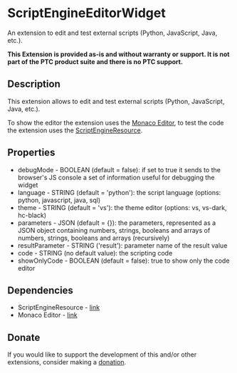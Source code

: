 # ScriptEngineEditorWidget
An extension to edit and test external scripts (Python, JavaScript, Java, etc.).

**This Extension is provided as-is and without warranty or support. It is not part of the PTC product suite and there is no PTC support.**

## Description
This extension allows to edit and test external scripts (Python, JavaScript, Java, etc.).

To show the editor the extension uses the [Monaco Editor](https://microsoft.github.io/monaco-editor/), to test the code the extension uses the [ScriptEngineResource](https://github.com/ThingWorx-Extensions/ScriptEngineResource).

## Properties
- debugMode - BOOLEAN (default = false): if set to true it sends to the browser's JS console a set of information useful for debugging the widget
- language - STRING (default = 'python'): the script language (options: python, javascript, java, sql)
- theme - STRING (default = 'vs'): the theme editor (options: vs, vs-dark, hc-black)
- parameters - JSON (default = {}): the parameters, represented as a JSON object containing numbers, strings, booleans and arrays of numbers, strings, booleans and arrays (recursively)
- resultParameter - STRING ('result'): parameter name of the result value
- code - STRING (no default value): the scripting code
- showOnlyCode - BOOLEAN (default = false): true to show only the code editor

## Dependencies
- ScriptEngineResource - [link](https://github.com/ThingWorx-Extensions/ScriptEngineResource)
- Monaco Editor - [link](https://microsoft.github.io/monaco-editor/)

## Donate
If you would like to support the development of this and/or other extensions, consider making a [donation](https://www.paypal.com/donate/?business=HCDX9BAEYDF4C&no_recurring=0&currency_code=EUR).
